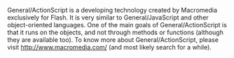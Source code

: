 General/ActionScript is a developing technology created by Macromedia exclusively for Flash. It is very similar to General/JavaScript and other object-oriented languages.
One of the main goals of General/ActionScript is that it runs on the objects, and not through methods or functions (although they are available too). To know more about General/ActionScript, please visit http://www.macromedia.com/ (and most likely search for a while).
